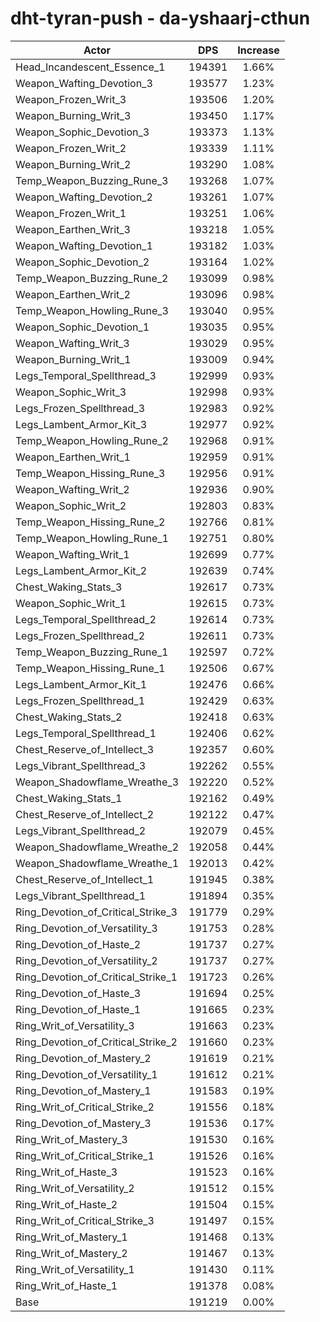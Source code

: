 # dht-tyran-push - da-yshaarj-cthun
| Actor | DPS | Increase |
|---|:---:|:---:|
|Head_Incandescent_Essence_1|194391|1.66%|
|Weapon_Wafting_Devotion_3|193577|1.23%|
|Weapon_Frozen_Writ_3|193506|1.20%|
|Weapon_Burning_Writ_3|193450|1.17%|
|Weapon_Sophic_Devotion_3|193373|1.13%|
|Weapon_Frozen_Writ_2|193339|1.11%|
|Weapon_Burning_Writ_2|193290|1.08%|
|Temp_Weapon_Buzzing_Rune_3|193268|1.07%|
|Weapon_Wafting_Devotion_2|193261|1.07%|
|Weapon_Frozen_Writ_1|193251|1.06%|
|Weapon_Earthen_Writ_3|193218|1.05%|
|Weapon_Wafting_Devotion_1|193182|1.03%|
|Weapon_Sophic_Devotion_2|193164|1.02%|
|Temp_Weapon_Buzzing_Rune_2|193099|0.98%|
|Weapon_Earthen_Writ_2|193096|0.98%|
|Temp_Weapon_Howling_Rune_3|193040|0.95%|
|Weapon_Sophic_Devotion_1|193035|0.95%|
|Weapon_Wafting_Writ_3|193029|0.95%|
|Weapon_Burning_Writ_1|193009|0.94%|
|Legs_Temporal_Spellthread_3|192999|0.93%|
|Weapon_Sophic_Writ_3|192998|0.93%|
|Legs_Frozen_Spellthread_3|192983|0.92%|
|Legs_Lambent_Armor_Kit_3|192977|0.92%|
|Temp_Weapon_Howling_Rune_2|192968|0.91%|
|Weapon_Earthen_Writ_1|192959|0.91%|
|Temp_Weapon_Hissing_Rune_3|192956|0.91%|
|Weapon_Wafting_Writ_2|192936|0.90%|
|Weapon_Sophic_Writ_2|192803|0.83%|
|Temp_Weapon_Hissing_Rune_2|192766|0.81%|
|Temp_Weapon_Howling_Rune_1|192751|0.80%|
|Weapon_Wafting_Writ_1|192699|0.77%|
|Legs_Lambent_Armor_Kit_2|192639|0.74%|
|Chest_Waking_Stats_3|192617|0.73%|
|Weapon_Sophic_Writ_1|192615|0.73%|
|Legs_Temporal_Spellthread_2|192614|0.73%|
|Legs_Frozen_Spellthread_2|192611|0.73%|
|Temp_Weapon_Buzzing_Rune_1|192597|0.72%|
|Temp_Weapon_Hissing_Rune_1|192506|0.67%|
|Legs_Lambent_Armor_Kit_1|192476|0.66%|
|Legs_Frozen_Spellthread_1|192429|0.63%|
|Chest_Waking_Stats_2|192418|0.63%|
|Legs_Temporal_Spellthread_1|192406|0.62%|
|Chest_Reserve_of_Intellect_3|192357|0.60%|
|Legs_Vibrant_Spellthread_3|192262|0.55%|
|Weapon_Shadowflame_Wreathe_3|192220|0.52%|
|Chest_Waking_Stats_1|192162|0.49%|
|Chest_Reserve_of_Intellect_2|192122|0.47%|
|Legs_Vibrant_Spellthread_2|192079|0.45%|
|Weapon_Shadowflame_Wreathe_2|192058|0.44%|
|Weapon_Shadowflame_Wreathe_1|192013|0.42%|
|Chest_Reserve_of_Intellect_1|191945|0.38%|
|Legs_Vibrant_Spellthread_1|191894|0.35%|
|Ring_Devotion_of_Critical_Strike_3|191779|0.29%|
|Ring_Devotion_of_Versatility_3|191753|0.28%|
|Ring_Devotion_of_Haste_2|191737|0.27%|
|Ring_Devotion_of_Versatility_2|191737|0.27%|
|Ring_Devotion_of_Critical_Strike_1|191723|0.26%|
|Ring_Devotion_of_Haste_3|191694|0.25%|
|Ring_Devotion_of_Haste_1|191665|0.23%|
|Ring_Writ_of_Versatility_3|191663|0.23%|
|Ring_Devotion_of_Critical_Strike_2|191660|0.23%|
|Ring_Devotion_of_Mastery_2|191619|0.21%|
|Ring_Devotion_of_Versatility_1|191612|0.21%|
|Ring_Devotion_of_Mastery_1|191583|0.19%|
|Ring_Writ_of_Critical_Strike_2|191556|0.18%|
|Ring_Devotion_of_Mastery_3|191536|0.17%|
|Ring_Writ_of_Mastery_3|191530|0.16%|
|Ring_Writ_of_Critical_Strike_1|191526|0.16%|
|Ring_Writ_of_Haste_3|191523|0.16%|
|Ring_Writ_of_Versatility_2|191512|0.15%|
|Ring_Writ_of_Haste_2|191504|0.15%|
|Ring_Writ_of_Critical_Strike_3|191497|0.15%|
|Ring_Writ_of_Mastery_1|191468|0.13%|
|Ring_Writ_of_Mastery_2|191467|0.13%|
|Ring_Writ_of_Versatility_1|191430|0.11%|
|Ring_Writ_of_Haste_1|191378|0.08%|
|Base|191219|0.00%|
